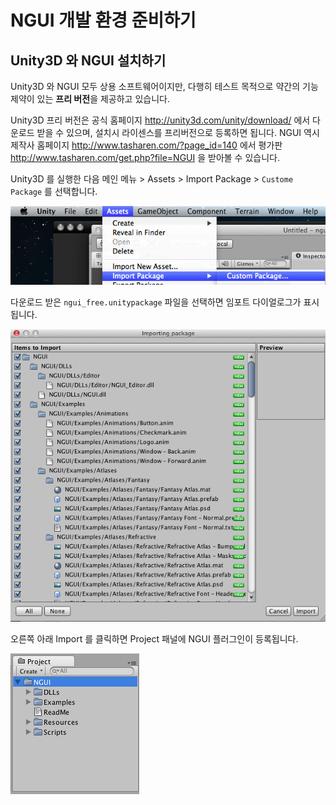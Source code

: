 # NGUI 개발 환경 준비하기

## Unity3D 와 NGUI 설치하기

Unity3D 와 NGUI 모두 상용 소프트웨어이지만, 다행히 테스트 목적으로 약간의 기능 제약이 있는 **프리 버전**을 제공하고 있습니다. 

Unity3D 프리 버전은 공식 홈페이지 <http://unity3d.com/unity/download/> 에서 다운로드 받을 수 있으며, 설치시 라이센스를 프리버전으로 등록하면 됩니다. NGUI 역시 제작사 홈페이지 <http://www.tasharen.com/?page_id=140> 에서 평가판 <http://www.tasharen.com/get.php?file=NGUI> 을 받아볼 수 있습니다.

Unity3D 를 실행한 다음 메인 메뉴 > Assets > Import Package > `Custome Package` 를 선택합니다.

![custom_package](Images/editor.menu.assets.import_package.custom_package.png?raw=true)

다운로드 받은 `ngui_free.unitypackage` 파일을 선택하면 임포트 다이얼로그가 표시됩니다.

![custom_package](Images/editor.import_package.ngui.png?raw=true)

오른쪽 아래 Import 를 클릭하면 Project 패널에 NGUI 플러그인이 등록됩니다.

![custom_package](Images/editor.project.ngui.png?raw=true)


